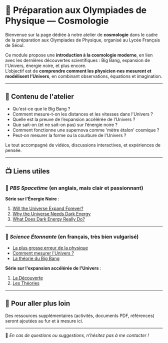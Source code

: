 # 🌌 Préparation aux Olympiades de Physique — Cosmologie

Bienvenue sur la page dédiée à notre atelier de **cosmologie** dans le cadre de la préparation aux Olympiades de Physique, organisé au Lycée Français de Séoul.

Ce module propose une **introduction à la cosmologie moderne**, en lien avec les dernières découvertes scientifiques : Big Bang, expansion de l'Univers, énergie noire, et plus encore.  
L’objectif est de **comprendre comment les physicien·nes mesurent et modélisent l’Univers**, en combinant observations, équations et imagination.

---

## 🔭 Contenu de l'atelier

- Qu'est-ce que le Big Bang ?
- Comment mesure-t-on les distances et les vitesses dans l'Univers ?
- Quelle est la preuve de l’expansion accélérée de l’Univers ?
- Que sait-on (et ne sait-on pas) sur l’énergie noire ?
- Comment fonctionne une supernova comme 'mètre étalon' cosmique ?
- Peut-on mesurer la forme ou la courbure de l'Univers ?

Le tout accompagné de vidéos, discussions interactives, et expériences de pensée.

---

## 📺 Liens utiles

### 🔹 *PBS Spacetime* (en anglais, mais clair et passionnant)

**Série sur l'Énergie Noire** :
1. [Will the Universe Expand Forever?](https://www.youtube.com/watch?v=xZTb6sfHEX8)
2. [Why the Universe Needs Dark Energy](https://www.youtube.com/watch?v=-4PayaEgEZc)
3. [What Does Dark Energy Really Do?](https://www.youtube.com/watch?v=RUE_LUqcTvM)

---

### 🔹 *Science Étonnante* (en français, très bien vulgarisé)

- [La plus grosse erreur de la physique](https://www.youtube.com/watch?v=EmfvKXO5DZk)
- [Comment mesurer l'Univers ?](https://www.youtube.com/watch?v=FGwmAEMabm4)
- [La théorie du Big Bang](https://www.youtube.com/watch?v=lms2jQeHnVs)

**Série sur l'expansion accélérée de l'Univers** :
1. [La Découverte](https://www.youtube.com/watch?v=Zg8VGEdcY84)
2. [Les Théories](https://www.youtube.com/watch?v=v-lZ1e9IMNM)

---

## 🧠 Pour aller plus loin

Des ressources supplémentaires (activités, documents PDF, références) seront ajoutées au fur et à mesure ici.

---

📧 *En cas de questions ou suggestions, n’hésitez pas à me contacter !*

